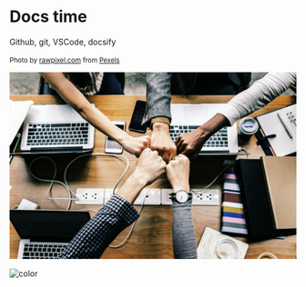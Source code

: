# Docs time 

Github, git, VSCode, docsify

<small>Photo by [rawpixel.com](https://www.pexels.com/@rawpixel?utm_content=attributionCopyText&utm_medium=referral&utm_source=pexels) from [Pexels](https://www.pexels.com/photo/group-hand-fist-bump-1068523/?utm_content=attributionCopyText&utm_medium=referral&utm_source=pexels)</small>


<!-- background image -->

![](background.jpeg)

<!-- background color -->

![color](#3f3f3f)



